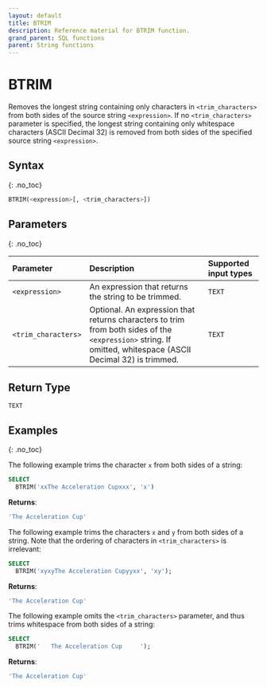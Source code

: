 ```yaml
---
layout: default
title: BTRIM
description: Reference material for BTRIM function.
grand_parent: SQL functions
parent: String functions
---
```


# BTRIM

Removes the longest string containing only characters in `<trim_characters>` from both sides of the source string `<expression>`. If no `<trim_characters>` parameter is specified, the longest string containing only whitespace characters (ASCII Decimal 32) is removed from both sides of the specified source string `<expression>`.

## Syntax
{: .no_toc}

```sql
BTRIM(<expression>[, <trim_characters>])
```

## Parameters
{: .no_toc}

| Parameter        | Description                | Supported input types | 
| :--------------- | :------------------------- | :----------|
| `<expression>`  | An expression that returns the string to be trimmed. | `TEXT` | 
| `<trim_characters>` | Optional. An expression that returns characters to trim from both sides of the `<expression>` string. If omitted, whitespace (ASCII Decimal 32) is trimmed. | `TEXT` | 

## Return Type
`TEXT`

## Examples
{: .no_toc}

The following example trims the character `x` from both sides of a string:

```sql
SELECT
  BTRIM('xxThe Acceleration Cupxxx', 'x') 
```

**Returns**:

```sql
'The Acceleration Cup'
```

The following example trims the characters `x` and `y` from both sides of a string. Note that the ordering of characters in `<trim_characters>` is irrelevant:

```sql
SELECT
  BTRIM('xyxyThe Acceleration Cupyyxx', 'xy');
```

**Returns**:

```sql
'The Acceleration Cup'
```

The following example omits the `<trim_characters>` parameter, and thus trims whitespace from both sides of a string: 

```sql
SELECT
  BTRIM('   The Acceleration Cup     ');
```

**Returns**:

```sql
'The Acceleration Cup'
```
